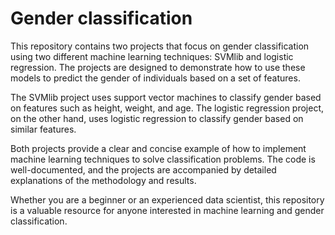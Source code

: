 # Gender classification
This repository contains two projects that focus on gender classification using two different machine learning techniques: SVMlib and logistic regression. The projects are designed to demonstrate how to use these models to predict the gender of individuals based on a set of features.

The SVMlib project uses support vector machines to classify gender based on features such as height, weight, and age. The logistic regression project, on the other hand, uses logistic regression to classify gender based on similar features.

Both projects provide a clear and concise example of how to implement machine learning techniques to solve classification problems. The code is well-documented, and the projects are accompanied by detailed explanations of the methodology and results.

Whether you are a beginner or an experienced data scientist, this repository is a valuable resource for anyone interested in machine learning and gender classification.
